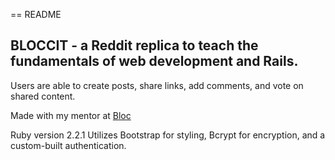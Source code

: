 == README

## BLOCCIT - a Reddit replica to teach the fundamentals of web development and Rails.

Users are able to create posts, share links, add comments, and vote on shared content.

Made with my mentor at [Bloc](http://bloc.io)

Ruby version 2.2.1
Utilizes Bootstrap for styling, Bcrypt for encryption, and a custom-built authentication.
